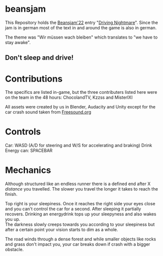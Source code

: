 # beansjam

This Repository holds the [Beansjam'22](https://itch.io/jam/beansjam-22) entry "[Driving Nightmare](https://misterixi.itch.io/driving-nightmare)". Since the jam is in german most of the text in and around the game is also in german.

The theme was "Wir müssen wach bleiben" which translates to "we have to stay awake".

## Don't sleep and drive!

# Contributions
The specifics are listed in-game, but the three contributers listed here were on the team in the 48 hours: ChocolandTV, Kzzss and MisterIXI

All assets were created by us in Blender, Audacity and Unity except for the car crash sound taken from [Freesound.org](https://freesound.org/people/magnuswaker/sounds/592388/)


# Controls

Car: WASD (A/D for steering and W/S for accelerating and braking)
Drink Energy can: SPACEBAR

# Mechanics
Although structured like an endless runner there is a defined end after X *distance* you travelled. The slower you travel the longer it takes to reach the finish.  
  
Top right is your sleepiness. Once it reaches the right side your eyes close and you can't control the car for a second. After sleeping it partially recovers.
Drinking an energydrink tops up your sleepyness and also wakes you up.  
The darkness slowly creeps towards you according to your sleepiness but after a certain point your vision starts to dim as a whole.
  
The road winds through a dense forest and while smaller objects like rocks and grass don't impact you, your car breaks down if crash with a bigger obstacle.
